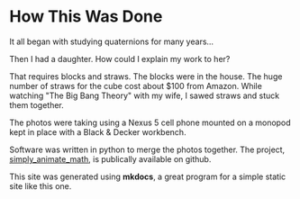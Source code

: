 # How This Was Done

It all began with studying quaternions for many years...

Then I had a daughter. How could I explain my work to her?

That requires blocks and straws. The blocks were in the house. The huge number of straws for the cube cost about $100 from Amazon. While watching "The Big Bang Theory" with my wife, I sawed straws and stuck them together.

The photos were taking using a Nexus 5 cell phone mounted on a monopod kept in place with a Black & Decker workbench.

Software was written in python to merge the photos together. The project, [simply_animate_math](https://github.com/dougsweetser/simply_animate_math), is publically available on github.

This site was generated using **mkdocs**, a great program for a simple static site like this one.
